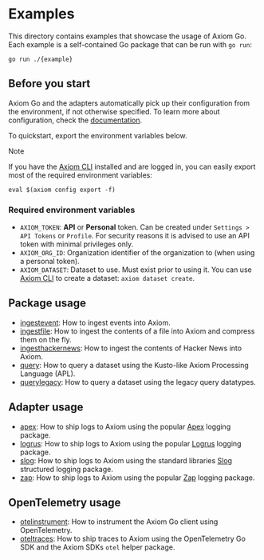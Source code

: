 # Examples

This directory contains examples that showcase the usage of Axiom Go. Each
example is a self-contained Go package that can be run with `go run`:

```shell
go run ./{example}
```

## Before you start

Axiom Go and the adapters automatically pick up their configuration from the
environment, if not otherwise specified. To learn more about configuration,
check the
[documentation](https://pkg.go.dev/github.com/axiomhq/axiom-go).

To quickstart, export the environment variables below.

> [!NOTE]
> If you have the [Axiom CLI](github.com/axiomhq/cli) installed and are logged
> in, you can easily export most of the required environment variables:
>
>```shell
>eval $(axiom config export -f)
>```

### Required environment variables

- `AXIOM_TOKEN`: **API** or **Personal** token. Can be created under
  `Settings > API Tokens` or `Profile`. For security reasons it is advised to
  use an API token with minimal privileges only.
- `AXIOM_ORG_ID`: Organization identifier of the organization to (when using a
  personal token).
- `AXIOM_DATASET`: Dataset to use. Must exist prior to using it. You can use
  [Axiom CLI](github.com/axiomhq/cli) to create a dataset:
  `axiom dataset create`.

## Package usage

- [ingestevent](ingestevent/main.go): How to ingest events into Axiom.
- [ingestfile](ingestfile/main.go): How to ingest the contents of a file into
  Axiom and compress them on the fly.
- [ingesthackernews](ingesthackernews/main.go): How to ingest the contents of
  Hacker News into Axiom.
- [query](query/main.go): How to query a dataset using the Kusto-like Axiom
  Processing Language (APL).
- [querylegacy](querylegacy/main.go): How to query a dataset using the legacy
  query datatypes.

## Adapter usage

- [apex](apex/main.go): How to ship logs to Axiom using the popular
  [Apex](https://github.com/apex/log) logging package.
- [logrus](logrus/main.go): How to ship logs to Axiom using the popular
  [Logrus](https://github.com/sirupsen/logrus) logging package.
- [slog](slog/main.go): How to ship logs to Axiom using the standard libraries
  [Slog](https://pkg.go.dev/log/slog) structured logging package.
- [zap](zap/main.go): How to ship logs to Axiom using the popular
  [Zap](https://github.com/uber-go/zap) logging package.

## OpenTelemetry usage

- [otelinstrument](otelinstrument/main.go): How to instrument the Axiom Go
  client using OpenTelemetry.
- [oteltraces](oteltraces/main.go): How to ship traces to Axiom using the
  OpenTelemetry Go SDK and the Axiom SDKs `otel` helper package.
